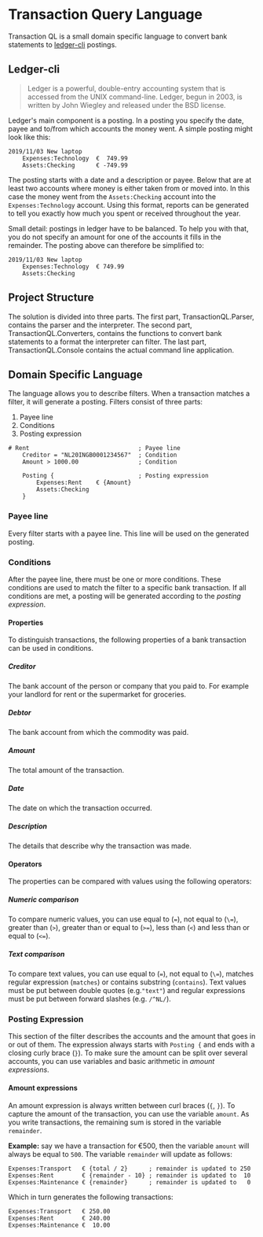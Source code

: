 # Transaction Query Language
Transaction QL is a small domain specific language to convert bank statements
to [ledger-cli](https://www.ledger-cli.org/) postings.

## Ledger-cli

> Ledger is a powerful, double-entry accounting system that is accessed from the UNIX command-line. Ledger, begun in 2003, is written by John Wiegley and released under the BSD license.

Ledger's main component is a posting. In a posting you specify the date, payee
and to/from which accounts the money went. A simple posting might look like
this:

    2019/11/03 New laptop
        Expenses:Technology  €  749.99
        Assets:Checking      € -749.99

The posting starts with a date and a description or payee. Below that are at
least two accounts where money is either taken from or moved into. In this case
the money went from the `Assets:Checking` account into the `Expenses:Technology`
account. Using this format, reports can be generated to tell you exactly how
much you spent or received throughout the year.

Small detail: postings in ledger have to be balanced. To help you with that,
you do not specify an amount for one of the accounts it fills in the
remainder. The posting above can therefore be simplified to:

    2019/11/03 New laptop
        Expenses:Technology  € 749.99
        Assets:Checking

## Project Structure
The solution is divided into three parts.
The first part, TransactionQL.Parser, contains the parser and the
interpreter.
The second part, TransactionQL.Converters, contains the functions to convert
bank statements to a format the interpreter can filter.
The last part, TransactionQL.Console contains the actual command line
application.


## Domain Specific Language
The language allows you to describe filters. When a transaction matches a
filter, it will generate a posting. Filters consist of three parts:

1. Payee line
2. Conditions
3. Posting expression

```
# Rent                               ; Payee line
    Creditor = "NL20INGB0001234567"  ; Condition
    Amount > 1000.00                 ; Condition

    Posting {                        ; Posting expression
        Expenses:Rent    € {Amount}
        Assets:Checking
    }
```

### Payee line
Every filter starts with a payee line. This line will be used on the generated
posting.

### Conditions
After the payee line, there must be one or more conditions. These conditions are
used to match the filter to a specific bank transaction. If all conditions are
met, a posting will be generated according to the _posting expression_.

#### Properties
To distinguish transactions, the following properties of a bank transaction can
be used in conditions.

##### Creditor
The bank account of the person or company that you paid to. For example your
landlord for rent or the supermarket for groceries.

##### Debtor
The bank account from which the commodity was paid.

##### Amount
The total amount of the transaction.

##### Date
The date on which the transaction occurred.

##### Description
The details that describe why the transaction was made.

#### Operators
The properties can be compared with values using the following operators:

##### Numeric comparison
To compare numeric values, you can use equal to (`=`), not equal to (`\=`),
greater than (`>`), greater than or equal to (`>=`), less than (`<`)
and less than or equal to (`<=`).

##### Text comparison
To compare text values, you can use equal to (`=`), not equal to (`\=`),
matches regular expression (`matches`) or contains substring (`contains`).
Text values must be put between double quotes (e.g.`"text"`) and regular
expressions must be put between forward slashes (e.g. `/^NL/`).

### Posting Expression
This section of the filter describes the accounts and the amount that goes in
or out of them. The expression always starts with `Posting {` and ends with a
closing curly brace (`}`). To make sure the amount can be split over several
accounts, you can use variables and basic arithmetic in _amount expressions_.

#### Amount expressions
An amount expression is always written between curl braces (`{`, `}`). To
capture the amount of the transaction, you can use the variable `amount`. As you
write transactions, the remaining sum is stored in the variable `remainder`.

**Example:** say we have a transaction for €500, then the variable `amount` will
always be equal to `500`. The variable `remainder` will update as follows:

```
Expenses:Transport   € {total / 2}      ; remainder is updated to 250
Expenses:Rent        € {remainder - 10} ; remainder is updated to  10
Expenses:Maintenance € {remainder}      ; remainder is updated to   0
```

Which in turn generates the following transactions:

```
Expenses:Transport   € 250.00
Expenses:Rent        € 240.00
Expenses:Maintenance €  10.00
```

